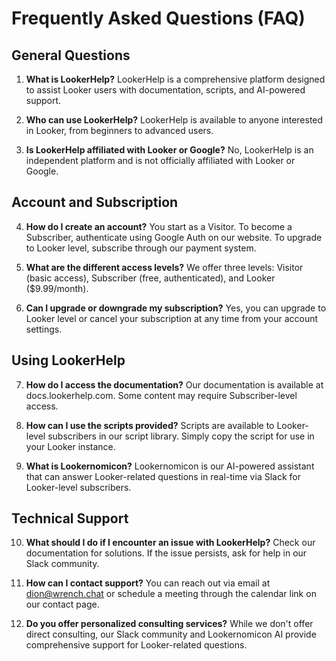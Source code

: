 # Frequently Asked Questions (FAQ)

## General Questions

1. **What is LookerHelp?**
   LookerHelp is a comprehensive platform designed to assist Looker users with documentation, scripts, and AI-powered support.

2. **Who can use LookerHelp?**
   LookerHelp is available to anyone interested in Looker, from beginners to advanced users.

3. **Is LookerHelp affiliated with Looker or Google?**
   No, LookerHelp is an independent platform and is not officially affiliated with Looker or Google.

## Account and Subscription

4. **How do I create an account?**
   You start as a Visitor. To become a Subscriber, authenticate using Google Auth on our website. To upgrade to Looker level, subscribe through our payment system.

5. **What are the different access levels?**
   We offer three levels: Visitor (basic access), Subscriber (free, authenticated), and Looker ($9.99/month).

6. **Can I upgrade or downgrade my subscription?**
   Yes, you can upgrade to Looker level or cancel your subscription at any time from your account settings.

## Using LookerHelp

7. **How do I access the documentation?**
   Our documentation is available at docs.lookerhelp.com. Some content may require Subscriber-level access.

8. **How can I use the scripts provided?**
   Scripts are available to Looker-level subscribers in our script library. Simply copy the script for use in your Looker instance.

9. **What is Lookernomicon?**
   Lookernomicon is our AI-powered assistant that can answer Looker-related questions in real-time via Slack for Looker-level subscribers.

## Technical Support

10. **What should I do if I encounter an issue with LookerHelp?**
    Check our documentation for solutions. If the issue persists, ask for help in our Slack community.

11. **How can I contact support?**
    You can reach out via email at dion@wrench.chat or schedule a meeting through the calendar link on our contact page.

12. **Do you offer personalized consulting services?**
    While we don't offer direct consulting, our Slack community and Lookernomicon AI provide comprehensive support for Looker-related questions.

